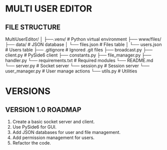 # MULTI USER EDITOR

## FILE STRUCTURE

MultiUserEditor/
│
├──.venv/ # Python virtual environment
├── www/files/
├── data/ # JSON database
│ └── files.json # Files table
│ └── users.json # Users table
├── .gitignore # Ignored .git files
├── broadcast.py
├── client.py # PySide6 client
├── constants.py
├── file_manager.py
├── handler.py
└── requirements.txt # Required modules
└── README.md
└── server.py # Socket server
└── session.py # Session server
└── user_manager.py # User manage actions
└── utils.py # Utilities

# VERSIONS

## VERSION 1.0 ROADMAP

1. Create a basic socket server and client.
2. Use PySide6 for GUI.
3. Add JSON databases for user and file management.
4. Add permission management for users.
5. Refactor the code.
